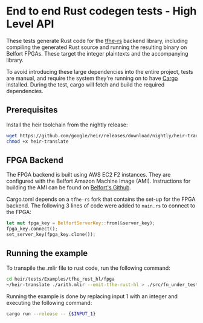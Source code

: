 # End to end Rust codegen tests - High Level API

These tests generate Rust code for the
[tfhe-rs](https://github.com/zama-ai/tfhe-rs) backend library, including
compiling the generated Rust source and running the resulting binary on Belfort
FPGAs. These target the integer plaintexts and the accompanying library.

To avoid introducing these large dependencies into the entire project, tests are
manual, and require the system they're running on to have
[Cargo](https://doc.rust-lang.org/cargo/index.html) installed. During the test,
cargo will fetch and build the required dependencies.

## Prerequisites

Install the heir toolchain from the nightly release:

```bash
wget https://github.com/google/heir/releases/download/nightly/heir-translate
chmod +x heir-translate
```

## FPGA Backend

The FPGA backend is built using AWS EC2 F2 instances. They are configured with
the Belfort Amazon Machine Image (AMI). Instructions for building the AMI can be
found on [Belfort's Github](https://github.com/belfortlabs/hello-fpga).

Cargo.toml depends on a `tfhe-rs` fork that contains the set-up for the FPGA
backend. The following 3 lines of code were added to `main.rs` to connect to the
FPGA:

```rust
let mut fpga_key = BelfortServerKey::from(&server_key);
fpga_key.connect();
set_server_key(fpga_key.clone());
```

## Running the example

To transpile the .mlir file to rust code, run the following command:

```bash
cd heir/tests/Examples/tfhe_rust_hl/fpga
~/heir-translate ./arith.mlir --emit-tfhe-rust-hl > ./src/fn_under_test.rs
```

Running the example is done by replacing input 1 with an integer and executing
the following command:

```bash
cargo run --release -- {$INPUT_1}
```

<!-- mdformat global-off -->

